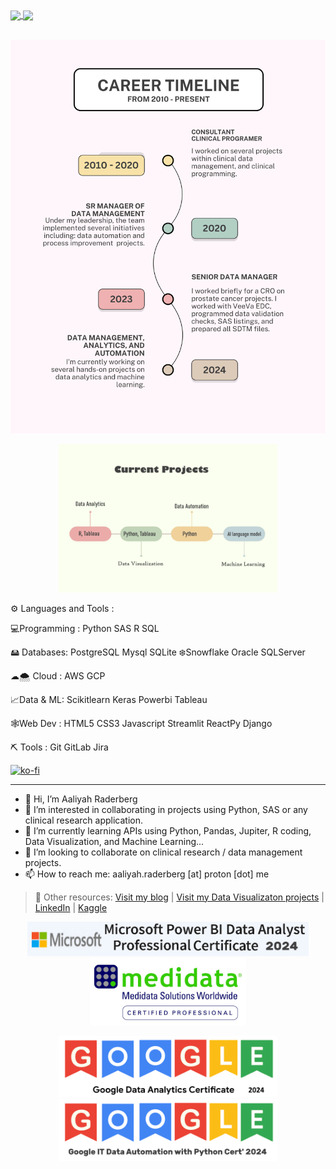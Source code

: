 <a href="https://github.com/anuraghazra/github-readme-stats">
  <img height=200 align="center" src="https://github-readme-stats.vercel.app/api?username=araderberg&rank_icon=github&theme=cobalt" />
</a>
<a href="https://github.com/anuraghazra/convoychat">
  <img height=200 align="center" src="https://github-readme-stats.vercel.app/api/top-langs?username=araderberg&layout=compact&langs_count=8&card_width=320" />
</a>

<p align="center">
  <img src="career_timeline.png" width="550" title="Career Timeline">
</p>

<p align="center">
  
  <img src="current_projects.png" width="350" alt="Projects">
</p>

</pre>
⚙️ Languages and Tools :

💻Programming : Python SAS R SQL

🖴 Databases: PostgreSQL Mysql SQLite ❄️Snowflake Oracle SQLServer

☁🌨️ Cloud : AWS GCP 

📈Data & ML: Scikitlearn Keras Powerbi Tableau

🕸️Web Dev : HTML5 CSS3 Javascript Streamlit ReactPy Django

⛏️ Tools : Git GitLab Jira

[![ko-fi](https://ko-fi.com/img/githubbutton_sm.svg)](https://ko-fi.com/S6S0U7OZ0)

--------------------------------------------------------------
- 👋 Hi, I’m Aaliyah Raderberg
- 👀 I’m interested in collaborating in projects using Python, SAS or any clinical research application.
- 🌱 I’m currently learning APIs using Python, Pandas, Jupiter, R coding, Data Visualization, and Machine Learning...
- 💞️ I’m looking to collaborate on clinical research / data management projects.
- 📫 How to reach me: aaliyah.raderberg [at] proton [dot] me


> 🔗 Other resources:
> [Visit my blog](https://aaliyahraderberg.wordpress.com/) | 
  [Visit my Data Visualizaton projects](https://public.tableau.com/app/profile/aaliyahraderberg/vizzes) | [LinkedIn](https://www.linkedin.com/in/aaliyahraderberg/) | [Kaggle](https://www.kaggle.com/aaliyahraderberg)
  
  
 <p align="center">
   <a href="https://coursera.org/share/4bd704299df7f6ad27697d40eb306f65"><img src="https://github.com/araderberg/Certificates/blob/main/powerbi.png" width="450" title="Microsoft Power BI Certification-2024"></a>
   <img src="RaveCertifiedProfessional.jpg" width="250" title="Medidata Rave Study Builder & Administrator Certification-2013"></p>

 <p align="center">
  <a href="https://www.credly.com/badges/cacc11e1-3905-4eb1-9801-210b4c6735a3/public_url"> <img src="https://github.com/araderberg/Certificates/blob/main/google.png" width="350" title="Google Data Analytics Certification-2024" alt="W3Schools.com"></a>
   <a href="https://www.credly.com/badges/ba115af9-175e-4e63-b6f2-9f936d260487/public_url"> <img src="https://github.com/araderberg/Certificates/blob/main/google_auto.png" width="350" title="Google IT Automation with Python Certification-2024"></a>
 </p>
 
 
<!---
araderberg/araderberg is a ✨ special ✨ repository because its `README.md` (this file) appears on your GitHub profile.
You can click the Preview link to take a look at your changes.
--->
